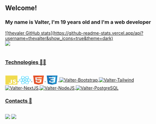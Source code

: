## Welcome!
### My name is Valter, I'm 19 years old and I'm a web developer 
<div>
  <a href="https://github.com/thevalter">
  ![thevaler GitHub stats](https://github-readme-stats.vercel.app/api?username=thevalter&show_icons=true&theme=dark)
  <br>
  <img height="180em" src="https://github-readme-stats.vercel.app/api/pin/?top-langs/?username=thevalter&layout=compact&langs_count=7&theme=dracula"/>
</div>
<br>
  
### Technologies 👨‍💻 
  
<br>
  
<div style="display: inline_block">
  <img align="center" alt="Valter-Js" height="30" width="40" src="https://raw.githubusercontent.com/devicons/devicon/master/icons/javascript/javascript-plain.svg">
  <img align="center" alt="Valter-React" height="30" width="40" src="https://raw.githubusercontent.com/devicons/devicon/master/icons/react/react-original.svg">
  <img align="center" alt="Valter-HTML" height="30" width="40" src="https://raw.githubusercontent.com/devicons/devicon/master/icons/html5/html5-original.svg">
  <img align="center" alt="Valter-CSS" height="30" width="40" src="https://raw.githubusercontent.com/devicons/devicon/master/icons/css3/css3-original.svg">
  <img align="center" alt="Valter-Bootstrap" height="30" width="40" src="https://cdn.jsdelivr.net/gh/devicons/devicon/icons/bootstrap/bootstrap-original.svg" />
  <img align="center" alt="Valter-Tailwind" height="30" width="40" src="https://cdn.jsdelivr.net/gh/devicons/devicon/icons/tailwindcss/tailwindcss-plain.svg" />
  <img align="center" alt="Valter-NextJS" height="30" width="40" src="https://cdn.jsdelivr.net/gh/devicons/devicon/icons/nextjs/nextjs-line.svg" />
  <img align="center" alt="Valter-NodeJS" height="30" width="40" src="https://cdn.jsdelivr.net/gh/devicons/devicon/icons/nodejs/nodejs-original.svg" />
  <img align="center" alt="Valter-PostgreSQL" height="30" width="40" src="https://cdn.jsdelivr.net/gh/devicons/devicon/icons/postgresql/postgresql-original.svg" />
  
 <br>

### Contacts 📱
  
<br>
 
<div> 
  <a href = "mailto:valternunes776@gmail.com"><img src="https://img.shields.io/badge/-Gmail-%23333?style=for-the-badge&logo=gmail&logoColor=white" target="_blank"></a>
  <a href="https://www.linkedin.com/in/valter-nunes-50aab4202/" target="_blank"><img src="https://img.shields.io/badge/-LinkedIn-%230077B5?style=for-the-badge&logo=linkedin&logoColor=white" target="_blank"></a> 

